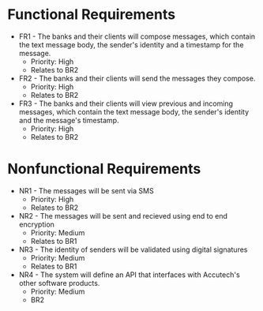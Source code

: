 # Functional Requirements
- FR1 - The banks and their clients will compose messages, which contain the text message body, the sender's identity and a timestamp for the message.
  - Priority: High
  - Relates to BR2
- FR2 - The banks and their clients will send the messages they compose.
  - Priority: High
  - Relates to BR2
- FR3 - The banks and their clients will view previous and incoming messages, which contain the text message body, the sender's identity and the message's timestamp. 
  - Priority: High
  - Relates to BR2

# Nonfunctional Requirements
- NR1 - The messages will be sent via SMS
  - Priority: High
  - Relates to BR2
- NR2 - The messages will be sent and recieved using end to end encryption
  - Priority: Medium
  - Relates to BR1
- NR3 - The identity of senders will be validated using digital signatures
  - Priority: Medium
  - Relates to BR1
- NR4 - The system will define an API that interfaces with Accutech's other software products. 
  - Priority: Medium 
  - BR2
